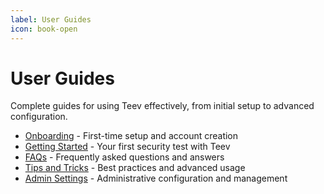 ```yaml
---
label: User Guides
icon: book-open
---
```


# User Guides

Complete guides for using Teev effectively, from initial setup to advanced configuration.

- [Onboarding](onboarding.md) - First-time setup and account creation
- [Getting Started](getting-started.md) - Your first security test with Teev
- [FAQs](faqs.md) - Frequently asked questions and answers
- [Tips and Tricks](tips-and-tricks.md) - Best practices and advanced usage
- [Admin Settings](admin-settings.md) - Administrative configuration and management 